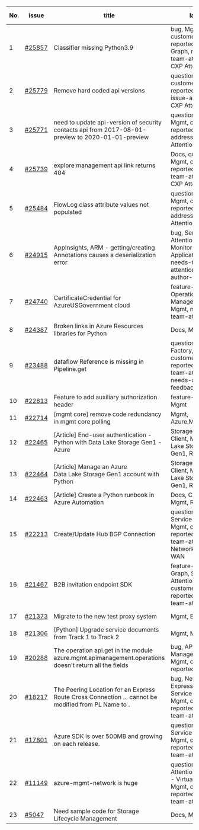 | No. | issue | title | labels | assignees | bot advice | created date |
| ------ | ------ | ------ | ------ | ------ | ------ | :-----: |
|1|[#25857](https://github.com/Azure/azure-sdk-for-python/issues/25857)|Classifier missing Python3.9|bug, Mgmt, customer-reported, Resource Graph, needs-team-attention, CXP Attention|msyyc||2022-08-25|
|2|[#25779](https://github.com/Azure/azure-sdk-for-python/issues/25779)|Remove hard coded api versions|question, Mgmt, customer-reported, Quota, issue-addressed, CXP Attention|msyyc||2022-08-19|
|3|[#25771](https://github.com/Azure/azure-sdk-for-python/issues/25771)|need to update api-version of security contacts api from 2017-08-01-preview to 2020-01-01-preview|question, Security, Mgmt, customer-reported, issue-addressed, CXP Attention|msyyc||2022-08-18|
|4|[#25739](https://github.com/Azure/azure-sdk-for-python/issues/25739)|explore management api link returns 404|Docs, question, Mgmt, customer-reported, needs-team-attention, CXP Attention|msyyc||2022-08-17|
|5|[#25484](https://github.com/Azure/azure-sdk-for-python/issues/25484)|FlowLog class attribute values not populated|question, Network, Mgmt, customer-reported, issue-addressed, CXP Attention|msyyc||2022-08-01|
|6|[#24915](https://github.com/Azure/azure-sdk-for-python/issues/24915)|AppInsights, ARM - getting/creating Annotations causes a deserialization error|bug, Service Attention, Mgmt, Monitor - ApplicationInsights, needs-team-attention, needs-author-feedback|msyyc, Wzb123456789|new comment|2022-06-21|
|7|[#24740](https://github.com/Azure/azure-sdk-for-python/issues/24740)|CertificateCredential for AzureUSGovernment cloud|feature-request, Operations Management, Mgmt, needs-team-attention|BigCat20196, msyyc|no reply > 7|2022-06-07|
|8|[#24387](https://github.com/Azure/azure-sdk-for-python/issues/24387)|Broken links in Azure Resources libraries for Python|Docs, Mgmt|msyyc, scbedd|new comment|2022-05-11|
|9|[#23488](https://github.com/Azure/azure-sdk-for-python/issues/23488)|dataflow Reference is missing in Pipeline.get|question, Data Factory, Mgmt, customer-reported, needs-team-attention, needs-author-feedback|msyyc||2022-03-13|
|10|[#22813](https://github.com/Azure/azure-sdk-for-python/issues/22813)|Feature to add auxiliary authorization header|feature-request, Mgmt|msyyc|new issue|2022-01-28|
|11|[#22714](https://github.com/Azure/azure-sdk-for-python/issues/22714)|[mgmt core] remove code redundancy in mgmt core polling|Mgmt, Azure.Mgmt.Core|msyyc|new issue|2022-01-21|
|12|[#22465](https://github.com/Azure/azure-sdk-for-python/issues/22465)|[Article] End-user authentication - Python with Data Lake Storage Gen1 - Azure|Storage, Docs, Client, Mgmt, Data Lake Storage Gen1, Resources|tasherif-msft, msyyc|no reply > 7|2022-01-12|
|13|[#22464](https://github.com/Azure/azure-sdk-for-python/issues/22464)|[Article] Manage an Azure Data Lake Storage Gen1 account with Python|Storage, Docs, Client, Mgmt, Data Lake Storage Gen1, Resources|tasherif-msft, msyyc|no reply > 7|2022-01-12|
|14|[#22463](https://github.com/Azure/azure-sdk-for-python/issues/22463)|[Article] Create a Python runbook in Azure Automation|Docs, Compute, Mgmt, Resources|msyyc|no reply > 7|2022-01-12|
|15|[#22213](https://github.com/Azure/azure-sdk-for-python/issues/22213)|Create/Update Hub BGP Connection|question, Network, Service Attention, Mgmt, customer-reported, needs-team-attention, Network - Virtual WAN|msyyc|new comment|2021-12-17|
|16|[#21467](https://github.com/Azure/azure-sdk-for-python/issues/21467)|B2B invitation endpoint SDK|feature-request, Graph, Service Attention, Mgmt, customer-reported, needs-team-attention|msyyc|new comment|2021-10-28|
|17|[#21373](https://github.com/Azure/azure-sdk-for-python/issues/21373)|Migrate to the new test proxy system|Mgmt, Epic, MQ|msyyc|no reply > 7|2021-10-22|
|18|[#21306](https://github.com/Azure/azure-sdk-for-python/issues/21306)|[Python] Upgrade service documents from Track 1 to Track 2|Mgmt, MQ|msyyc|no reply > 7|2021-10-18|
|19|[#20288](https://github.com/Azure/azure-sdk-for-python/issues/20288)|The operation api.get in the module azure.mgmt.apimanagement.operations doesn't return all the fields|bug, API Management, Mgmt, customer-reported|BigCat20196, msyyc|new comment|2021-08-16|
|20|[#18217](https://github.com/Azure/azure-sdk-for-python/issues/18217)|The Peering Location for an Express Route Cross Connection ... cannot be modified from PL Name to .|bug, Network - ExpressRoute, Service Attention, Mgmt, customer-reported, needs-team-attention|msyyc|new comment|2021-04-22|
|21|[#17801](https://github.com/Azure/azure-sdk-for-python/issues/17801)|Azure SDK is over 500MB and growing on each release.|question, Network, Service Attention, Mgmt, customer-reported, needs-team-attention|msyyc, lmazuel|new comment|2021-04-05|
|22|[#11149](https://github.com/Azure/azure-sdk-for-python/issues/11149)|azure-mgmt-network is huge|question, Service Attention, Network - Virtual Network, Mgmt, customer-reported, needs-team-attention|MikhailTryakhov, msyyc|new comment|2020-04-30|
|23|[#5047](https://github.com/Azure/azure-sdk-for-python/issues/5047)|Need sample code for Storage Lifecycle Management|Docs, Mgmt|msyyc|new comment|2019-05-02|
